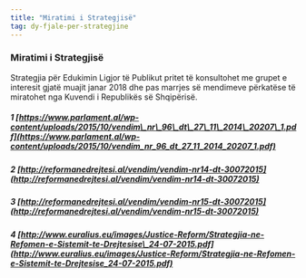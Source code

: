 ```yaml
---
title: "Miratimi i Strategjisë"
tag: dy-fjale-per-strategjine
---
```


### Miratimi i Strategjisë

Strategjia për Edukimin Ligjor të Publikut pritet të konsultohet me grupet e interesit gjatë muajit janar 2018 dhe pas marrjes së mendimeve përkatëse të miratohet nga Kuvendi i Republikës së Shqipërisë.

##### 1 [https://www.parlament.al/wp-content/uploads/2015/10/vendim\_nr\_96\_dt\_27\_11\_2014\_20207\_1.pdf](https://www.parlament.al/wp-content/uploads/2015/10/vendim_nr_96_dt_27_11_2014_20207_1.pdf)

##### 2 [http://reformanedrejtesi.al/vendim/vendim-nr14-dt-30072015](http://reformanedrejtesi.al/vendim/vendim-nr14-dt-30072015)

##### 3 [http://reformanedrejtesi.al/vendim/vendim-nr15-dt-30072015](http://reformanedrejtesi.al/vendim/vendim-nr15-dt-30072015)

##### 4 [http://www.euralius.eu/images/Justice-Reform/Strategjia-ne-Refomen-e-Sistemit-te-Drejtesise\_24-07-2015.pdf](http://www.euralius.eu/images/Justice-Reform/Strategjia-ne-Refomen-e-Sistemit-te-Drejtesise_24-07-2015.pdf)